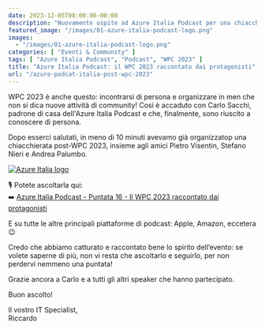 ```yaml
---
date: 2023-12-05T08:00:00-00:00
description: "Nuovamente ospite ad Azure Italia Podcast per una chiacchierata post-evento WPC, insieme a Stefano Nieri, Pietro Visentin, Andrea Palumbo e Carlo Sacchi."
featured_image: "/images/01-azure-italia-podcast-logo.png"
images:
  - "/images/01-azure-italia-podcast-logo.png"
categories: [ "Eventi & Community" ]
tags: [ "Azure Italia Podcast", "Podcast", "WPC 2023" ]
title: "Azure Italia Podcast: il WPC 2023 raccontato dai protagonisti"
url: "/azure-podcat-italia-post-wpc-2023"
---
```

WPC 2023 è anche questo: incontrarsi di persona e organizzare in men che non si dica nuove attività di community! Così è accaduto con Carlo Sacchi, padrone di casa dell'Azure Italia Podcast e che, finalmente, sono riuscito a conoscere di persona.

Dopo esserci salutati, in meno di 10 minuti avevamo già organizzatop una chiacchierata post-WPC 2023, insieme agli amici Pietro Visentin, Stefano Nieri e Andrea Palumbo.

[![Azure Italia logo](/images/01-azure-italia-podcast-logo.png)](https://open.spotify.com/episode/23En0p7uhrt602SBwP3zlU)

🎙️ Potete ascoltarla qui:  
➡️ [Azure Italia Podcast - Puntata 16 - Il WPC 2023 raccontato dai protagonisti](https://open.spotify.com/episode/23En0p7uhrt602SBwP3zlU)

E su tutte le altre principali piattaforme di podcast: Apple, Amazon, eccetera 😉

Credo che abbiamo catturato e raccontato bene lo spirito dell’evento: se volete saperne di più, non vi resta che ascoltarlo e seguirlo, per non perdervi nemmeno una puntata!

Grazie ancora a Carlo e a tutti gli altri speaker che hanno partecipato.

Buon ascolto!

Il vostro IT Specialist,  
Riccardo